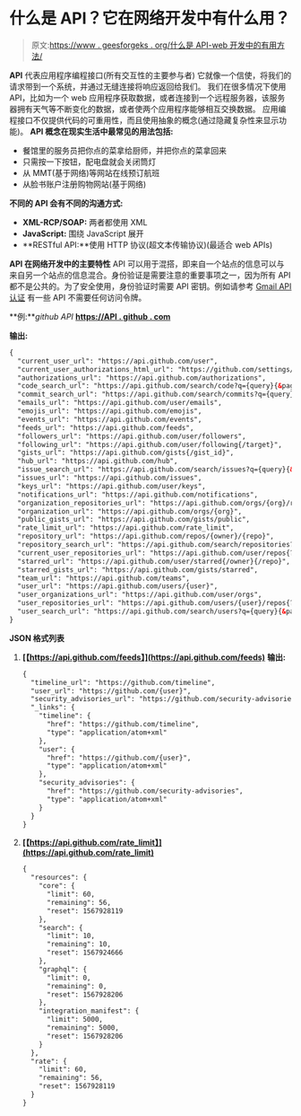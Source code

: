 # 什么是 API？它在网络开发中有什么用？

> 原文:[https://www . geesforgeks . org/什么是 API-web 开发中的有用方法/](https://www.geeksforgeeks.org/what-is-api-how-it-is-useful-in-web-development/)

**API** 代表应用程序编程接口(所有交互性的主要参与者)
它就像一个信使，将我们的请求带到一个系统，并通过无缝连接将响应返回给我们。
我们在很多情况下使用 API，比如为一个 web 应用程序获取数据，或者连接到一个远程服务器，该服务器拥有天气等不断变化的数据，或者使两个应用程序能够相互交换数据。
应用编程接口不仅提供代码的可重用性，而且使用抽象的概念(通过隐藏复杂性来显示功能)。
**API 概念在现实生活中最常见的用法包括:**

*   餐馆里的服务员把你点的菜拿给厨师，并把你点的菜拿回来
*   只需按一下按钮，配电盘就会关闭筒灯
*   从 MMT(基于网络)等网站在线预订航班
*   从脸书账户注册购物网站(基于网络)

**不同的 API 会有不同的沟通方式:**

*   **XML-RCP/SOAP:** 两者都使用 XML
*   **JavaScript:** 围绕 JavaScript 展开
*   **RESTful API:**使用 HTTP 协议(超文本传输协议)(最适合 web APIs)

**API 在网络开发中的主要特性**
API 可以用于混搭，即来自一个站点的信息可以与来自另一个站点的信息混合。身份验证是需要注意的重要事项之一，因为所有 API 都不是公共的。为了安全使用，身份验证时需要 API 密钥。例如请参考 [Gmail API 认证](https://developers.google.com/gmail/api/guides/)
有一些 API 不需要任何访问令牌。

**例:***github API*
**[https://API . github . com](https://api.github.com)**

**输出:**

```html
{
  "current_user_url": "https://api.github.com/user",
  "current_user_authorizations_html_url": "https://github.com/settings/connections/applications{/client_id}",
  "authorizations_url": "https://api.github.com/authorizations",
  "code_search_url": "https://api.github.com/search/code?q={query}{&page, per_page, sort, order}",
  "commit_search_url": "https://api.github.com/search/commits?q={query}{&page, per_page, sort, order}",
  "emails_url": "https://api.github.com/user/emails",
  "emojis_url": "https://api.github.com/emojis",
  "events_url": "https://api.github.com/events",
  "feeds_url": "https://api.github.com/feeds",
  "followers_url": "https://api.github.com/user/followers",
  "following_url": "https://api.github.com/user/following{/target}",
  "gists_url": "https://api.github.com/gists{/gist_id}",
  "hub_url": "https://api.github.com/hub",
  "issue_search_url": "https://api.github.com/search/issues?q={query}{&page, per_page, sort, order}",
  "issues_url": "https://api.github.com/issues",
  "keys_url": "https://api.github.com/user/keys",
  "notifications_url": "https://api.github.com/notifications",
  "organization_repositories_url": "https://api.github.com/orgs/{org}/repos{?type, page, per_page, sort}",
  "organization_url": "https://api.github.com/orgs/{org}",
  "public_gists_url": "https://api.github.com/gists/public",
  "rate_limit_url": "https://api.github.com/rate_limit",
  "repository_url": "https://api.github.com/repos/{owner}/{repo}",
  "repository_search_url": "https://api.github.com/search/repositories?q={query}{&page, per_page, sort, order}",
  "current_user_repositories_url": "https://api.github.com/user/repos{?type, page, per_page, sort}",
  "starred_url": "https://api.github.com/user/starred{/owner}{/repo}",
  "starred_gists_url": "https://api.github.com/gists/starred",
  "team_url": "https://api.github.com/teams",
  "user_url": "https://api.github.com/users/{user}",
  "user_organizations_url": "https://api.github.com/user/orgs",
  "user_repositories_url": "https://api.github.com/users/{user}/repos{?type, page, per_page, sort}",
  "user_search_url": "https://api.github.com/search/users?q={query}{&page, per_page, sort, order}"
}

```

**JSON 格式列表**

1.  **[【https://api.github.com/feeds】](https://api.github.com/feeds)**
    **输出:**

    ```html
    {
      "timeline_url": "https://github.com/timeline",
      "user_url": "https://github.com/{user}",
      "security_advisories_url": "https://github.com/security-advisories",
      "_links": {
        "timeline": {
          "href": "https://github.com/timeline",
          "type": "application/atom+xml"
        },
        "user": {
          "href": "https://github.com/{user}",
          "type": "application/atom+xml"
        },
        "security_advisories": {
          "href": "https://github.com/security-advisories",
          "type": "application/atom+xml"
        }
      }
    }

    ```

2.  **[【https://api.github.com/rate_limit】](https://api.github.com/rate_limit)**

    ```html
    {
      "resources": {
        "core": {
          "limit": 60,
          "remaining": 56,
          "reset": 1567928119
        },
        "search": {
          "limit": 10,
          "remaining": 10,
          "reset": 1567924666
        },
        "graphql": {
          "limit": 0,
          "remaining": 0,
          "reset": 1567928206
        },
        "integration_manifest": {
          "limit": 5000,
          "remaining": 5000,
          "reset": 1567928206
        }
      },
      "rate": {
        "limit": 60,
        "remaining": 56,
        "reset": 1567928119
      }
    }

    ```